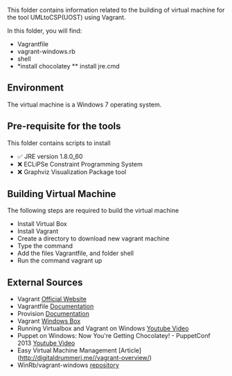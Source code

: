 This folder contains information related to the building of virtual machine for the tool UMLtoCSP(UOST) using Vagrant.

In this folder, you will find:
* Vagrantfile
* vagrant-windows.rb
* shell
* *install chocolatey
** install jre.cmd

Environment
-----
The virtual machine is a Windows 7 operating system.

Pre-requisite for the tools
-----
This folder contains scripts to install 
* :white_check_mark: JRE version 1.8.0_60  
* :x: ECLiPSe Constraint Programming System
* :x: Graphviz Visualization Package tool

Building Virtual Machine
-----
The following steps are required to build the virtual machine
* Install Virtual Box
* Install Vagrant
* Create a directory to download new vagrant machine
* Type the command
* Add the files Vagrantfile, and folder shell
* Run the command vagrant up

External Sources
------
* Vagrant [Official Website](https://www.vagrantup.com/)
* Vagrantfile [Documentation](https://docs.vagrantup.com/v2/vagrantfile/index.html)
* Provision [Documentation](https://docs.vagrantup.com/v2/provisioning/index.html)
* Vagrant [Windows Box](https://atlas.hashicorp.com/modernIE/boxes/w7-ie11)
* Running Virtualbox and Vagrant on Windows [Youtube Video](https://www.youtube.com/watch?v=Jkf5g7L9dSE)
* Puppet on Windows: Now You're Getting Chocolatey! - PuppetConf 2013 [Youtube Video](https://www.youtube.com/watch?v=Im30wziOrBs)
* Easy Virtual Machine Management [Article] (http://digitaldrummerj.me//vagrant-overview/)
* WinRb/vagrant-windows [repository](https://github.com/WinRb/vagrant-windows)
